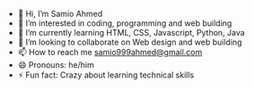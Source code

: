 - 👋 Hi, I’m Samio Ahmed
- 👀 I’m interested in coding, programming and web building 
- 🌱 I’m currently learning HTML, CSS, Javascript, Python, Java
- 💞️ I’m looking to collaborate on Web design and web building 
- 📫 How to reach me samio999ahmed@gmail.com
- 😄 Pronouns: he/him
- ⚡ Fun fact: Crazy about learning technical skills

<!---
samio-ahmed69/samio-ahmed69 is a ✨ special ✨ repository because its `README.md` (this file) appears on your GitHub profile.
You can click the Preview link to take a look at your changes.
--->
